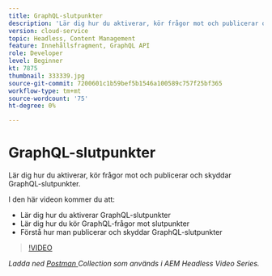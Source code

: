 ```yaml
---
title: GraphQL-slutpunkter
description: 'Lär dig hur du aktiverar, kör frågor mot och publicerar och skyddar GraphQL-slutpunkter. '
version: cloud-service
topic: Headless, Content Management
feature: Innehållsfragment, GraphQL API
role: Developer
level: Beginner
kt: 7875
thumbnail: 333339.jpg
source-git-commit: 7200601c1b59bef5b1546a100589c757f25bf365
workflow-type: tm+mt
source-wordcount: '75'
ht-degree: 0%

---
```



# GraphQL-slutpunkter

Lär dig hur du aktiverar, kör frågor mot och publicerar och skyddar GraphQL-slutpunkter.

I den här videon kommer du att:

+ Lär dig hur du aktiverar GraphQL-slutpunkter
+ Lär dig hur du kör GraphQL-frågor mot slutpunkter
+ Förstå hur man publicerar och skyddar GraphQL-slutpunkter

>[!VIDEO](https://video.tv.adobe.com/v/333339/?quality=12&learn=on)

_Ladda ned  [Postman ](./assets/aem-headless-video-series.postman_collection.json) Collection som används i AEM Headless Video Series._
